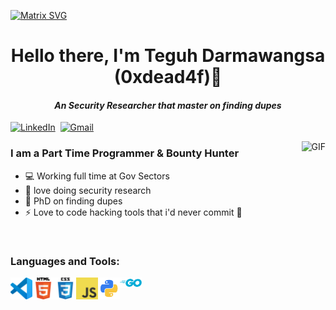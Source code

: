   [![Matrix SVG](https://raw.githubusercontent.com/rodrigograca31/rodrigograca31/master/matrix.svg)](https://www.youtube.com/watch?v=SDkAGkd4NLc) 
<p>
  <h1 align="center"><b>Hello there, I'm Teguh Darmawangsa (0xdead4f)👋</b></h1>
</p>

<p>
  <h4 align="center"><b><i>An Security Researcher that master on finding dupes</i></b></h4>
</p>

<p align="center">

<a href="https://www.linkedin.com/in/gusti-agung-ngurah/"><img src="https://img.shields.io/badge/linkedin-%230077B5.svg?&style=for-the-badge&logo=linkedin&logoColor=white" alt="LinkedIn" /></a>&nbsp;
<a href="mailto:teguhdarmawangsa007@gmail.com?subject=Hello%20Teguh"><img src="https://img.shields.io/badge/gmail-%23D14836.svg?&style=for-the-badge&logo=gmail&logoColor=white" alt="Gmail"/></a>&nbsp;

</p>

<img align="right" height="270px" alt="GIF" src="https://media.giphy.com/media/CVtNe84hhYF9u/giphy.gif" />

### I am a Part Time Programmer & Bounty Hunter
- 💻 Working full time at Gov Sectors </a>
- 🔭 love doing security research
- 🌱 PhD on finding dupes
- ⚡ Love to code hacking tools that i'd never commit :raised_hands:

<br>

### Languages and Tools: 

<img align="left" alt="Visual Studio Code" width="35px" src="https://raw.githubusercontent.com/github/explore/80688e429a7d4ef2fca1e82350fe8e3517d3494d/topics/visual-studio-code/visual-studio-code.png" />
<img align="left" alt="HTML5" width="35px" src="https://raw.githubusercontent.com/github/explore/80688e429a7d4ef2fca1e82350fe8e3517d3494d/topics/html/html.png" />
<img align="left" alt="CSS3" width="35px" src="https://raw.githubusercontent.com/github/explore/80688e429a7d4ef2fca1e82350fe8e3517d3494d/topics/css/css.png" />
<img align="left" alt="JavaScript" width="35px" src="https://raw.githubusercontent.com/github/explore/80688e429a7d4ef2fca1e82350fe8e3517d3494d/topics/javascript/javascript.png" />
<img align="left" alt="Python" width="35px" src="https://raw.githubusercontent.com/0xdead4f/0xdead4f/8c55d323790408a6f7d91711d718e0db7fc38dfe/python.png"/>
<img align="left" alt="Go" width="35px" src="https://raw.githubusercontent.com/0xdead4f/0xdead4f/8c55d323790408a6f7d91711d718e0db7fc38dfe/go.png"/>


